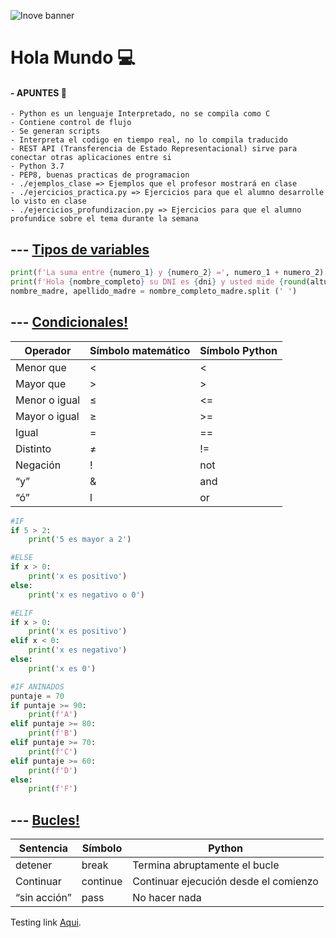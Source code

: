 ![Inove banner](inove.jpg)

# Hola Mundo 💻


#### - APUNTES 📄

```
- Python es un lenguaje Interpretado, no se compila como C
- Contiene control de flujo
- Se generan scripts
- Interpreta el codigo en tiempo real, no lo compila traducido
- REST API (Transferencia de Estado Representacional) sirve para conectar otras aplicaciones entre si
- Python 3.7
- PEP8, buenas practicas de programacion
- ./ejemplos_clase => Ejemplos que el profesor mostrará en clase  
- ./ejercicios_practica.py => Ejercicios para que el alumno desarrolle lo visto en clase
- ./ejercicios_profundizacion.py => Ejercicios para que el alumno profundice sobre el tema durante la semana 
```


## --- [Tipos de variables](/variables_python)
```python
print(f'La suma entre {numero_1} y {numero_2} =', numero_1 + numero_2)
print(f'Hola {nombre_completo} su DNI es {dni} y usted mide {round(altura,2)} cm')
nombre_madre, apellido_madre = nombre_completo_madre.split (' ')
```

## --- [Condicionales!](/condicionales_python)
| Operador  | Símbolo matemático  | Símbolo Python   |
|---|---|---|
| Menor que | < | < |
| Mayor que | > | > |
| Menor o igual | ≤ | <=  |
| Mayor o igual | ≥ | >= |
| Igual | = | == |
| Distinto | ≠ | != |
| Negación | ! | not |
| “y” | & | and |
| “ó” | l | or  |
```python
#IF
if 5 > 2:
    print('5 es mayor a 2')

#ELSE
if x > 0:
    print('x es positivo')
else:
    print('x es negativo o 0')

#ELIF
if x > 0:
    print('x es positivo')
elif x < 0:
    print('x es negativo')
else:
    print('x es 0')

#IF ANINADOS
puntaje = 70
if puntaje >= 90:
    print(f'A')
elif puntaje >= 80:
    print(f'B')
elif puntaje >= 70:
    print(f'C')
elif puntaje >= 60:
    print(f'D')
else:
    print(f'F')
```

## --- [Bucles!](/bucles_python)
|Sentencia|Símbolo|Python|
|---|---|---|
|detener | break | Termina abruptamente el bucle |
| Continuar | continue | Continuar ejecución desde el comienzo|
|“sin acción”|pass|No hacer nada|







Testing link [Aqui](README.md).
